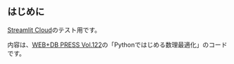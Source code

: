 ## はじめに

[Streamlit Cloud](https://streamlit.io/cloud)のテスト用です。

内容は、[WEB+DB PRESS Vol.122](https://gihyo.jp/magazine/wdpress/archive/2021/vol122)の「Pythonではじめる数理最適化」のコードです。


